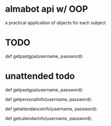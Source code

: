 # almabot api w/ OOP
a practical application of objects for each subject

# TODO
def getpastgpa(username, password):

# unattended todo
def getpastgpa(username, password):

def getpersonalinfo(username, password):

def getattendanceinfo(username, password):

def getcalendarinfo(username, password):
